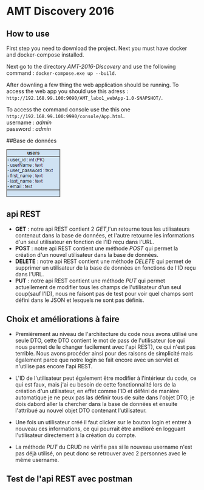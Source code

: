 # AMT Discovery 2016

## How to use

First step you need to download the project. Next you must have docker and docker-compose installed.

Next go to the directory *AMT-2016-Discovery* and use the following command : ``docker-compose.exe up --build``.

After downling a few thing the web application should be running.
To access the web app you should use this adress :   
``http://192.168.99.100:9090/AMT_labo1_webApp-1.0-SNAPSHOT/``.

To access the command console use the this one ``http://192.168.99.100:9990/console/App.html``.  
username : *admin*  
password : *admin*

##Base de données

![Screenshot](doc\db.png)

## api REST
* **GET** : notre api REST contient 2 *GET*,l'un retourne tous les utilisateurs contenaut dans la base de données, et l'autre retourne les informations
d'un seul utilisateur en fonction de l'ID reçu dans l'URL.
* **POST** : notre api REST contient une méthode *POST* qui permet la création d'un nouvel utilisateur dans la base de données.
* **DELETE** : notre api REST contient une méthode *DELETE* qui permet de supprimer un utilisateur de la base de données en fonctions
de l'ID reçu dans l'URL.
* **PUT** : notre api REST contient une méthode *PUT* qui permet actuellement de modifier tous les champs de l'utilisateur d'un seul coup(sauf l'ID),
nous ne faisont pas de test pour voir quel champs sont défini dans le JSON et lesquels ne sont pas définis.

## Choix et améliorations à faire
* Premièrement au niveau de l'architecture du code nous avons utilisé une seule DTO, cette DTO contient le mot de 
pass de l'utilisateur (ce qui nous permet de le changer facilement avec l'api REST), ce qui n'est pas terrible. Nous avons procéder ainsi pour des raisons de simplicité mais
également parce que notre login se fait encore avec un servlet et n'utilise pas encore l'api REST.

* L'ID de l'utilisateur peut également être modifier à l'intérieur du code, ce qui est faux, mais j'ai eu besoin
de cette fonctionnalité lors de la création d'un utilisateur, en effet comme l'ID et déféni de manière automatique
je ne peux pas las définir tous de suite dans l'objet DTO, je dois dabord aller la chercher dans la base de données
et ensuite l'attribué au nouvel objet DTO contenant l'utilisateur.

* Une fois un utilisateur créé il faut clicker sur le bouton login et entrer à nouveau ces informations, ce qui pourraît
être amélioré en logguant l'utilisateur directement à la création du compte.

* La méthode *PUT* du CRUD ne vérifie pas si le nouveau username n'est pas déjà utilisé, on peut donc se retrouver avec 2 personnes avec le même username.

## Test de l'api REST avec postman
